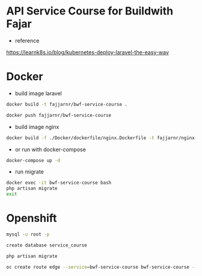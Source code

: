 # API Service Course for Buildwith Fajar

- reference

<https://learnk8s.io/blog/kubernetes-deploy-laravel-the-easy-way>

# Docker

- build image laravel

```sh
docker build -t fajjarnr/bwf-service-course .

docker push fajjarnr/bwf-service-course
```

- build image nginx

```sh
docker build -f ./Docker/dockerfile/nginx.Dockerfile -t fajjarnr/nginx-service-user .
```

- or run with docker-compose

```sh
docker-compose up -d
```

- run migrate

```sh
docker exec -it bwf-service-course bash
php artisan migrate
exit
```

# Openshift

```sh
mysql -u root -p

create database service_course
```

```sh
php artisan migrate
```

```sh
oc create route edge --service=bwf-service-course bwf-service-course --hostname bwf-service-course.apps.fajar-project.site
```
